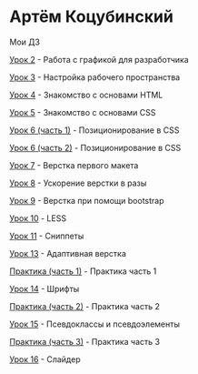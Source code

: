 # Артём Коцубинский
Мои ДЗ

[Урок 2](https://github.com/artkots/artkots.github.io/tree/master/module_1_(lesson_2) "Работа с графикой для разработчика") - Работа с графикой для разработчика

[Урок 3](https://github.com/artkots/artkots.github.io/tree/master/module_1_(lesson_3) "Настройка рабочего пространства") - Настройка рабочего пространства

[Урок 4](https://artkots.github.io/module_2_(lesson_4)/#del "Знакомство с основами HTML") - Знакомство с основами HTML

[Урок 5](https://artkots.github.io/module_2_(lesson_5)/ "Знакомство с основами CSS") - Знакомство с основами CSS

[Урок 6 (часть 1)](https://artkots.github.io/module_2_(lesson_6)/index.html "Позиционирование в CSS") - Позиционирование в CSS

[Урок 6 (часть 2)](https://artkots.github.io/module_2_(lesson_6)/index_2.html "Позиционирование в CSS") - Позиционирование в CSS

[Урок 7](https://artkots.github.io/module_3_(lesson_7)/src/ "Верстка первого макета") - Верстка первого макета

[Урок 8](https://artkots.github.io/module_3_(lesson_8)/src/ "Ускорение верстки в разы") - Ускорение верстки в разы

[Урок 9](https://github.com/artkots/artkots.github.io/tree/master/module_3_(lesson_9)/src/ "Верстка при помощи bootstrap") - Верстка при помощи bootstrap

[Урок 10](https://github.com/artkots/artkots.github.io/tree/master/module_4_(lesson_10) "LESS") - LESS

[Урок 11](https://github.com/artkots/artkots.github.io/tree/master/module_4_(lesson_11) "Сниппеты") - Сниппеты

[Урок 13](https://artkots.github.io/module_5_(lesson_13)/src/?# "Адаптивная верстка") - Адаптивная верстка

[Практика (часть 1)](https://github.com/artkots/artkots.github.io/tree/master/module_5_(practice_part_1)/src/ "Практика часть 1") - Практика часть 1

[Урок 14](https://artkots.github.io/module_5_(lesson_14)/ "Шрифты") - Шрифты

[Практика (часть 2)](https://artkots.github.io/module_5_(practice_part_2)/src/ "Практика часть 2") - Практика часть 2

[Урок 15](https://artkots.github.io/module_5_(lesson_15)/ "Псевдоклассы и псевдоэлементы ") - Псевдоклассы и псевдоэлементы 

[Практика (часть 3)](https://artkots.github.io/module_5_(practice_part_3)/src/ "Практика часть 2") - Практика часть 3

[Урок 16](https://artkots.github.io/module_5_(lesson_16)/ "Слайдер") - Слайдер 

